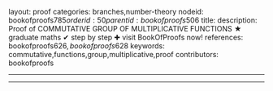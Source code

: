 layout: proof
categories: branches,number-theory
nodeid: bookofproofs$785
orderid: 50
parentid: bookofproofs$506
title: 
description:  Proof of COMMUTATIVE GROUP OF MULTIPLICATIVE FUNCTIONS &#9733; graduate maths &#10004; step by step &#10010; visit BookOfProofs now!
references: bookofproofs$626,bookofproofs$628
keywords: commutative,functions,group,multiplicative,proof
contributors: bookofproofs

---


---

